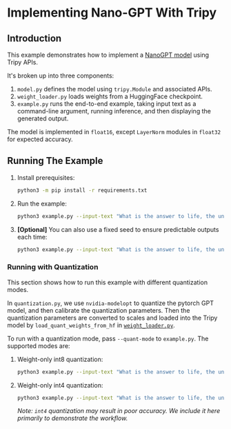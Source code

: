 # Implementing Nano-GPT With Tripy

## Introduction

This example demonstrates how to implement a [NanoGPT model](https://github.com/karpathy/nanoGPT) using Tripy APIs.

It's broken up into three components:

1. `model.py` defines the model using `tripy.Module` and associated APIs.
2. `weight_loader.py` loads weights from a HuggingFace checkpoint.
3. `example.py` runs the end-to-end example, taking input text as a command-line argument,
        running inference, and then displaying the generated output.

The model is implemented in `float16`, except `LayerNorm` modules in `float32`
for expected accuracy.

## Running The Example

1. Install prerequisites:

    ```bash
    python3 -m pip install -r requirements.txt
    ```

2. Run the example:

    ```bash
    python3 example.py --input-text "What is the answer to life, the universe, and everything?"
    ```

3. **[Optional]** You can also use a fixed seed to ensure predictable outputs each time:

    ```bash
    python3 example.py --input-text "What is the answer to life, the universe, and everything?" --seed=0
    ```

    <!-- Tripy: TEST: EXPECTED_STDOUT Start -->
    <!--
    ```
    (?s).*?
    What is the answer to life, the universe, and everything\? (How can we know what's real\? How can|The answer to the questions that)
    ```
     -->
    <!-- Tripy: TEST: EXPECTED_STDOUT End -->

### Running with Quantization

This section shows how to run this example with different quantization modes.

In `quantization.py`, we use `nvidia-modelopt` to quantize the pytorch GPT model, and then calibrate the quantization parameters.
Then the quantization parameters are converted to scales and loaded into the Tripy model by
`load_quant_weights_from_hf` in [`weight_loader.py`](./weight_loader.py).

To run with a quantization mode, pass `--quant-mode` to `example.py`. The supported modes are:

1. Weight-only int8 quantization:

    ```bash
    python3 example.py --input-text "What is the answer to life, the universe, and everything?" --seed=0 --quant-mode int8-weight-only
    ```
    <!-- Tripy: TEST: EXPECTED_STDOUT Start -->
    <!--
    ```
    (?s).*?
    What is the answer to life, the universe, and everything\? (The answer to the questions that|How is life possible, what is the meaning of|How can)
    ```
     -->
    <!-- Tripy: TEST: EXPECTED_STDOUT End -->

2. Weight-only int4 quantization:

    ```bash
    python3 example.py --input-text "What is the answer to life, the universe, and everything?" --seed=0 --quant-mode int4-weight-only
    ```
    <!-- Tripy: TEST: EXPECTED_STDOUT Start -->
    <!--
    ```
    (?s).*?
    What is the answer to life, the universe, and everything\? What is what is what is what is what is
    ```
     -->
    <!-- Tripy: TEST: EXPECTED_STDOUT End -->

    *Note: `int4` quantization may result in poor accuracy. We include it here primarily to demonstrate the workflow.*
